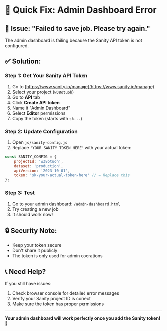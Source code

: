 # 🔧 Quick Fix: Admin Dashboard Error

## 🚨 **Issue:** "Failed to save job. Please try again."

The admin dashboard is failing because the Sanity API token is not configured.

## ✅ **Solution:**

### **Step 1: Get Your Sanity API Token**

1. Go to [https://www.sanity.io/manage](https://www.sanity.io/manage)
2. Select your project (`w38otuoh`)
3. Go to **API** tab
4. Click **Create API token**
5. Name it "Admin Dashboard"
6. Select **Editor** permissions
7. Copy the token (starts with `sk...`)

### **Step 2: Update Configuration**

1. Open `js/sanity-config.js`
2. Replace `'YOUR_SANITY_TOKEN_HERE'` with your actual token:

```javascript
const SANITY_CONFIG = {
    projectId: 'w38otuoh',
    dataset: 'production',
    apiVersion: '2023-10-01',
    token: 'sk-your-actual-token-here' // ← Replace this
};
```

### **Step 3: Test**

1. Go to your admin dashboard: `/admin-dashboard.html`
2. Try creating a new job
3. It should work now!

## 🔒 **Security Note:**

- Keep your token secure
- Don't share it publicly
- The token is only used for admin operations

## 📞 **Need Help?**

If you still have issues:
1. Check browser console for detailed error messages
2. Verify your Sanity project ID is correct
3. Make sure the token has proper permissions

---

**Your admin dashboard will work perfectly once you add the Sanity token!** 🎉 